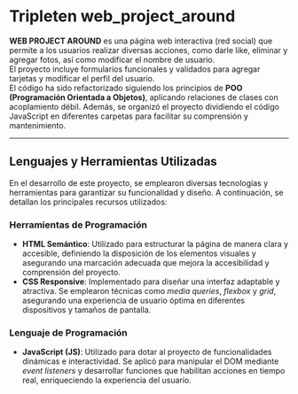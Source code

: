 # Tripleten web_project_around

**WEB PROJECT AROUND** es una página web interactiva (red social) que permite a los usuarios realizar diversas acciones, como darle like, eliminar y agregar fotos, así como modificar el nombre de usuario.  
El proyecto incluye formularios funcionales y validados para agregar tarjetas y modificar el perfil del usuario.  
El código ha sido refactorizado siguiendo los principios de **POO (Programación Orientada a Objetos)**, aplicando relaciones de clases con acoplamiento débil. Además, se organizó el proyecto dividiendo el código JavaScript en diferentes carpetas para facilitar su comprensión y mantenimiento.

---

## Lenguajes y Herramientas Utilizadas

En el desarrollo de este proyecto, se emplearon diversas tecnologías y herramientas para garantizar su funcionalidad y diseño. A continuación, se detallan los principales recursos utilizados:

### Herramientas de Programación

- **HTML Semántico**: Utilizado para estructurar la página de manera clara y accesible, definiendo la disposición de los elementos visuales y asegurando una marcación adecuada que mejora la accesibilidad y comprensión del proyecto.
- **CSS Responsive**: Implementado para diseñar una interfaz adaptable y atractiva. Se emplearon técnicas como _media queries_, _flexbox_ y _grid_, asegurando una experiencia de usuario óptima en diferentes dispositivos y tamaños de pantalla.

### Lenguaje de Programación

- **JavaScript (JS)**: Utilizado para dotar al proyecto de funcionalidades dinámicas e interactividad. Se aplicó para manipular el DOM mediante _event listeners_ y desarrollar funciones que habilitan acciones en tiempo real, enriqueciendo la experiencia del usuario.
